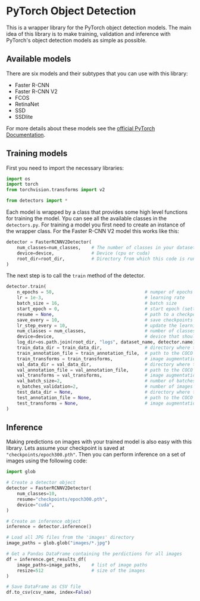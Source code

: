 # PyTorch Object Detection

This is a wrapper library for the PyTorch object detection models. The main idea of this library is to make training, validation and inference with PyTorch's object detection models as simple as possible.

## Available models

There are six models and their subtypes that you can use with this library:

- Faster R-CNN
- Faster R-CNN V2
- FCOS
- RetinaNet
- SSD
- SSDlite

For more details about these models see the <a href="https://pytorch.org/vision/stable/models.html#object-detection" target="_blank">official PyTorch Documentation</a>.

## Training models

First you need to import the necessary libraries:

```python
import os
import torch
from torchvision.transforms import v2

from detectors import *
```

Each model is wrapped by a class that provides some high level functions for training the model. Ypu can see all the available classes in the `detectors.py`. For training a model you first need to create an instance of the wrapper class. For the Faster R-CNN V2 model this works like this:

```python
detector = FasterRCNNV2Detector(
    num_classes=num_classes,    # The number of classes in your dataset
    device=device,              # Device (cpu or cuda)
    root_dir=root_dir,          # Directory from which this code is run from
)
```

The next step is to call the `train` method of the detector.

```python
detector.train(
    n_epochs = 50,                                  # numper of epochs the model is trained
    lr = 1e-3,                                      # learning rate
    batch_size = 16,                                # batch size
    start_epoch = 0,                                # start epoch (setting this to another value than 0 will only change the logs that are produced)
    resume = None,                                  # path to a checkpoint file (None means the model is trained with the COCO weights)
    save_every = 10,                                # save checkpoints every x epochs (files are stored in the log directory)
    lr_step_every = 10,                             # update the learning rate every x epochs
    num_classes = num_classes,                      # number of classes
    device=device,                                  # device that should be used for training (cpu or cuda)
    log_dir=os.path.join(root_dir, "logs", dataset_name, detector.name),    # here the log files are stored
    train_data_dir = train_data_dir,                # directory where the training data is stored
    train_annotation_file = train_annotation_file,  # path to the COCO annotation file for the training images
    train_transforms = train_transforms,            # image augmentation for the training images
    val_data_dir = val_data_dir,                    # directory where the validation data is stored
    val_annotation_file = val_annotation_file,      # path to the COCO annotation file for the validation images
    val_transforms = val_transforms,                # image augmentation for the validation images
    val_batch_size=2,                               # number of batches that are used for the validation process
    n_batches_validation=2,                         # number of images per batch that are used for the validation process
    test_data_dir = None,                           # directory where the test data is stored
    test_annotation_file = None,                    # path to the COCO annotation file for the test images
    test_transforms = None,                         # image augmentation for the test images
)
```

## Inference

Making predictions on images with your trained model is also easy with this library. Lets assume your checkpoint is saved at `"checkpoints/epoch300.pth"`. Then you can perform inference on a set of images using the following code:

```python
import glob

# Create a detector object
detector = FasterRCNNV2Detector(
    num_classes=10,
    resume="checkpoints/epoch300.pth",
    device="cuda",
)

# Create an inference object
inference = detector.inference()

# Load all JPG files from the 'images' directory
image_paths = glob.glob("images/*.jpg")

# Get a Pandas DataFrame containing the perdictions for all images
df = inference.get_results_df(
    image_paths=image_paths,    # list of image paths
    resize=512                  # size of the images
)

# Save DataFrame as CSV file
df.to_csv(csv_name, index=False)
```
